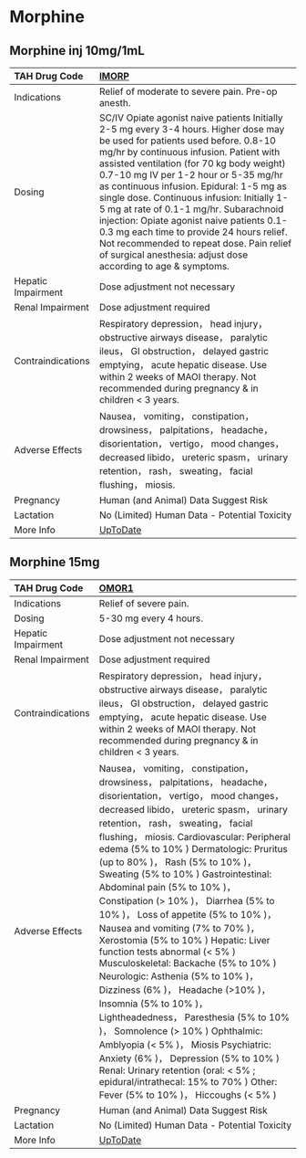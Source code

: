 # Morphine

## Morphine inj 10mg/1mL

| TAH Drug Code      | [IMORP](https://www.tahsda.org.tw/drugs/hissearch.php?drug_code=IMORP)                                                                                                                                                                                                                                                                                                                                                                                                                                                                                                                                    |
|:-------------------|:----------------------------------------------------------------------------------------------------------------------------------------------------------------------------------------------------------------------------------------------------------------------------------------------------------------------------------------------------------------------------------------------------------------------------------------------------------------------------------------------------------------------------------------------------------------------------------------------------------|
| Indications        | Relief of moderate to severe pain. Pre-op anesth.                                                                                                                                                                                                                                                                                                                                                                                                                                                                                                                                                         |
| Dosing             | SC/IV Opiate agonist naive patients Initially 2-5 mg every 3-4 hours. Higher dose may be used for patients used before. 0.8-10 mg/hr by continuous infusion. Patient with assisted ventilation (for 70 kg body weight) 0.7-10 mg IV per 1-2 hour or 5-35 mg/hr as continuous infusion. Epidural: 1-5 mg as single dose. Continuous infusion: Initially 1-5 mg at rate of 0.1-1 mg/hr. Subarachnoid injection: Opiate agonist naive patients 0.1-0.3 mg each time to provide 24 hours relief. Not recommended to repeat dose. Pain relief of surgical anesthesia: adjust dose according to age & symptoms. |
| Hepatic Impairment | Dose adjustment not necessary                                                                                                                                                                                                                                                                                                                                                                                                                                                                                                                                                                             |
| Renal Impairment   | Dose adjustment required                                                                                                                                                                                                                                                                                                                                                                                                                                                                                                                                                                                  |
| Contraindications  | Respiratory depression， head injury， obstructive airways disease， paralytic ileus， GI obstruction， delayed gastric emptying， acute hepatic disease. Use within 2 weeks of MAOI therapy. Not recommended during pregnancy & in children < 3 years.                                                                                                                                                                                                                                                                                                                                                   |
| Adverse Effects    | Nausea， vomiting， constipation， drowsiness， palpitations， headache， disorientation， vertigo， mood changes， decreased libido， ureteric spasm， urinary retention， rash， sweating， facial flushing， miosis.                                                                                                                                                                                                                                                                                                                                                                                   |
| Pregnancy          | Human (and Animal) Data Suggest Risk                                                                                                                                                                                                                                                                                                                                                                                                                                                                                                                                                                      |
| Lactation          | No (Limited) Human Data - Potential Toxicity                                                                                                                                                                                                                                                                                                                                                                                                                                                                                                                                                              |
| More Info          | [UpToDate](https://www.uptodate.com/contents/morphine-drug-information)                                                                                                                                                                                                                                                                                                                                                                                                                                                                                                                                   |

## Morphine 15mg

| TAH Drug Code      | [OMOR1](https://www.tahsda.org.tw/drugs/hissearch.php?drug_code=OMOR1)                                                                                                                                                                                                                                                                                                                                                                                                                                                                                                                                                                                                                                                                                                                                                                                                                                                                                                                                                       |
|:-------------------|:-----------------------------------------------------------------------------------------------------------------------------------------------------------------------------------------------------------------------------------------------------------------------------------------------------------------------------------------------------------------------------------------------------------------------------------------------------------------------------------------------------------------------------------------------------------------------------------------------------------------------------------------------------------------------------------------------------------------------------------------------------------------------------------------------------------------------------------------------------------------------------------------------------------------------------------------------------------------------------------------------------------------------------|
| Indications        | Relief of severe pain.                                                                                                                                                                                                                                                                                                                                                                                                                                                                                                                                                                                                                                                                                                                                                                                                                                                                                                                                                                                                       |
| Dosing             | 5-30 mg every 4 hours.                                                                                                                                                                                                                                                                                                                                                                                                                                                                                                                                                                                                                                                                                                                                                                                                                                                                                                                                                                                                       |
| Hepatic Impairment | Dose adjustment not necessary                                                                                                                                                                                                                                                                                                                                                                                                                                                                                                                                                                                                                                                                                                                                                                                                                                                                                                                                                                                                |
| Renal Impairment   | Dose adjustment required                                                                                                                                                                                                                                                                                                                                                                                                                                                                                                                                                                                                                                                                                                                                                                                                                                                                                                                                                                                                     |
| Contraindications  | Respiratory depression， head injury， obstructive airways disease， paralytic ileus， GI obstruction， delayed gastric emptying， acute hepatic disease. Use within 2 weeks of MAOI therapy. Not recommended during pregnancy & in children < 3 years.                                                                                                                                                                                                                                                                                                                                                                                                                                                                                                                                                                                                                                                                                                                                                                      |
| Adverse Effects    | Nausea， vomiting， constipation， drowsiness， palpitations， headache， disorientation， vertigo， mood changes， decreased libido， ureteric spasm， urinary retention， rash， sweating， facial flushing， miosis. Cardiovascular: Peripheral edema (5% to 10% ) Dermatologic: Pruritus (up to 80% )， Rash (5% to 10% )， Sweating (5% to 10% ) Gastrointestinal: Abdominal pain (5% to 10% )， Constipation (> 10% )， Diarrhea (5% to 10% )， Loss of appetite (5% to 10% )， Nausea and vomiting (7% to 70% )， Xerostomia (5% to 10% ) Hepatic: Liver function tests abnormal (< 5% ) Musculoskeletal: Backache (5% to 10% ) Neurologic: Asthenia (5% to 10% )， Dizziness (6% )， Headache (>10% )， Insomnia (5% to 10% )， Lightheadedness， Paresthesia (5% to 10% )， Somnolence (> 10% ) Ophthalmic: Amblyopia (< 5% )， Miosis Psychiatric: Anxiety (6% )， Depression (5% to 10% ) Renal: Urinary retention (oral: < 5% ; epidural/intrathecal: 15% to 70% ) Other: Fever (5% to 10% )， Hiccoughs (< 5% ) |
| Pregnancy          | Human (and Animal) Data Suggest Risk                                                                                                                                                                                                                                                                                                                                                                                                                                                                                                                                                                                                                                                                                                                                                                                                                                                                                                                                                                                         |
| Lactation          | No (Limited) Human Data - Potential Toxicity                                                                                                                                                                                                                                                                                                                                                                                                                                                                                                                                                                                                                                                                                                                                                                                                                                                                                                                                                                                 |
| More Info          | [UpToDate](https://www.uptodate.com/contents/morphine-drug-information)                                                                                                                                                                                                                                                                                                                                                                                                                                                                                                                                                                                                                                                                                                                                                                                                                                                                                                                                                      |

